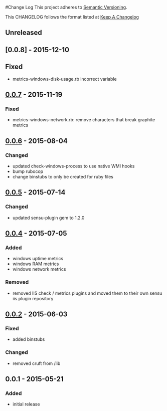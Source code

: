 #Change Log
This project adheres to [Semantic Versioning](http://semver.org/).

This CHANGELOG follows the format listed at [Keep A Changelog](http://keepachangelog.com/)

## Unreleased

## [0.0.8] - 2015-12-10
## Fixed
- metrics-windows-disk-usage.rb incorrect variable

## [0.0.7] - 2015-11-19
### Fixed
- metrics-windows-network.rb: remove characters that break graphite metrics

## [0.0.6] - 2015-08-04
### Changed
- updated check-windows-process to use native WMI hooks
- bump rubocop
- change binstubs to only be created for ruby files

## [0.0.5] - 2015-07-14
### Changed
- updated sensu-plugin gem to 1.2.0

## [0.0.4] - 2015-07-05
### Added
- windows uptime metrics
- windows RAM metrics
- windows network metrics

### Removed
- removed IIS check / metrics plugins and moved them to their own sensu iis plugin repository

## [0.0.2] - 2015-06-03

### Fixed
- added binstubs

### Changed
- removed cruft from /lib

## 0.0.1 - 2015-05-21

### Added
- initial release

[unreleased]: https://github.com/sensu-plugins/sensu-plugins-ssl/compare/0.0.7...HEAD
[0.0.7]: https://github.com/sensu-plugins/sensu-plugins-ssl/compare/0.0.6...0.0.7
[0.0.6]: https://github.com/sensu-plugins/sensu-plugins-ssl/compare/0.0.5...0.0.6
[0.0.5]: https://github.com/sensu-plugins/sensu-plugins-ssl/compare/0.0.4...0.0.5
[0.0.4]: https://github.com/sensu-plugins/sensu-plugins-ssl/compare/0.0.2...0.0.4
[0.0.2]: https://github.com/sensu-plugins/sensu-plugins-ssl/compare/0.0.1...0.0.2
